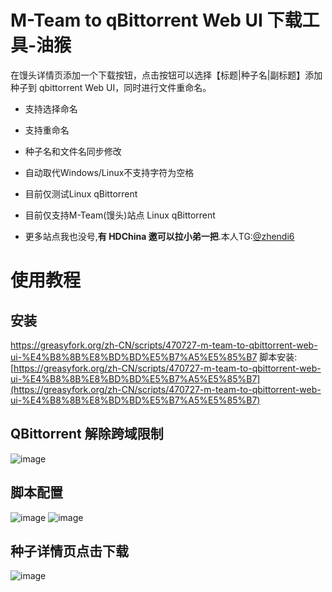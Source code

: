 # M-Team to qBittorrent Web UI 下载工具-油猴

在馒头详情页添加一个下载按钮，点击按钮可以选择【标题|种子名|副标题】添加种子到 qbittorrent Web UI，同时进行文件重命名。

- 支持选择命名
- 支持重命名
- 种子名和文件名同步修改
- 自动取代Windows/Linux不支持字符为空格

- 目前仅测试Linux qBittorrent

- 目前仅支持M-Team(馒头)站点 Linux qBittorrent

- 更多站点我也没号,**有 HDChina 邀可以拉小弟一把**.本人TG:[@zhendi6](https://t.me/zhendi6)

# 使用教程 

## 安装
https://greasyfork.org/zh-CN/scripts/470727-m-team-to-qbittorrent-web-ui-%E4%B8%8B%E8%BD%BD%E5%B7%A5%E5%85%B7
脚本安装:[https://greasyfork.org/zh-CN/scripts/470727-m-team-to-qbittorrent-web-ui-%E4%B8%8B%E8%BD%BD%E5%B7%A5%E5%85%B7](https://greasyfork.org/zh-CN/scripts/470727-m-team-to-qbittorrent-web-ui-%E4%B8%8B%E8%BD%BD%E5%B7%A5%E5%85%B7)


## QBittorrent 解除跨域限制

![image](https://github.com/ShaoxiongXu/script/assets/127823819/01a1bca5-946d-4571-891f-0f19dcae7d66)


## 脚本配置
![image](https://github.com/ShaoxiongXu/script/assets/127823819/83a9467b-6f6b-44ab-bb1b-046a9c2fc203)
![image](https://github.com/ShaoxiongXu/script/assets/127823819/49367e0e-d4f5-4c8a-b190-369ca3b0a071)



## 种子详情页点击下载

![image](https://github.com/ShaoxiongXu/script/assets/127823819/8200a519-77a1-49f3-94ce-6c4da9d7a6d8)
